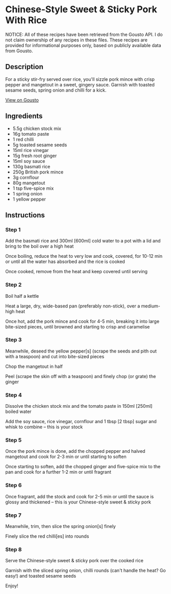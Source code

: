 #  Chinese-Style Sweet & Sticky Pork With Rice

NOTICE: All of these recipes have been retrieved from the Gousto API. I do not claim ownership of any recipes in these files. These recipes are provided for informational purposes only, based on publicly available data from Gousto.

## Description

For a sticky stir-fry served over rice, you'll sizzle pork mince with crisp pepper and mangetout in a sweet, gingery sauce. Garnish with toasted sesame seeds, spring onion and chilli for a kick. 

[View on Gousto](https://www.gousto.co.uk/recipes/cookbook/sweet-sticky-chinese-pork-with-rice)

## Ingredients

- 5.5g chicken stock mix
- 16g tomato paste
- 1 red chilli
- 5g toasted sesame seeds
- 15ml rice vinegar	
- 15g fresh root ginger 
- 15ml soy sauce
- 130g basmati rice
- 250g British pork mince
- 3g cornflour
- 80g mangetout
- 1 tsp five-spice mix
- 1 spring onion
- 1 yellow pepper

## Instructions


### Step 1

Add the basmati rice and 300ml <span class="text-danger">[600ml]</span> cold water to a pot with a lid and bring to the boil over a high heat

Once boiling, reduce the heat to very low and cook, covered, for 10-12 min or until all the water has absorbed and the rice is cooked

Once cooked, remove from the heat and keep covered until serving


### Step 2

Boil half a kettle

Heat a large, dry, wide-based pan (preferably non-stick), over a medium-high heat

Once hot, add the pork mince and cook for 4-5 min, breaking it into large bite-sized pieces, until browned and starting to crisp and caramelise


### Step 3

Meanwhile, deseed the yellow pepper<span class="text-danger">[s]</span> (scrape the seeds and pith out with a teaspoon) and cut into bite-sized pieces

Chop the mangetout in half

Peel (scrape the skin off with a teaspoon) and finely chop (or grate) the ginger


### Step 4

Dissolve the chicken stock mix and the tomato paste in 150ml <span class="text-danger">[250ml]</span> boiled water

Add the soy sauce, rice vinegar, cornflour and 1 tbsp <span class="text-danger">[2 tbsp]</span> sugar and whisk to combine – this is your stock


### Step 5

Once the pork mince is done, add the chopped pepper and halved mangetout and cook for 2-3 min or until starting to soften

Once starting to soften, add the chopped ginger and five-spice mix to the pan and cook for a further 1-2 min or until fragrant


### Step 6

Once fragrant, add the stock and cook for 2-5 min or until the sauce is glossy and thickened – this is your Chinese-style sweet & sticky pork


### Step 7

Meanwhile, trim, then slice the spring onion<span class="text-danger">[s]</span> finely

Finely slice the red chilli<span class="text-danger">[es] </span>into rounds

### Step 8

Serve the Chinese-style sweet & sticky pork over the cooked rice

Garnish with the sliced spring onion, chilli rounds (can't handle the heat? Go easy!) and toasted sesame seeds

Enjoy!

